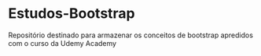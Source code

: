 # Estudos-Bootstrap
 Repositório destinado para armazenar os conceitos de bootstrap apredidos com o curso da Udemy Academy
